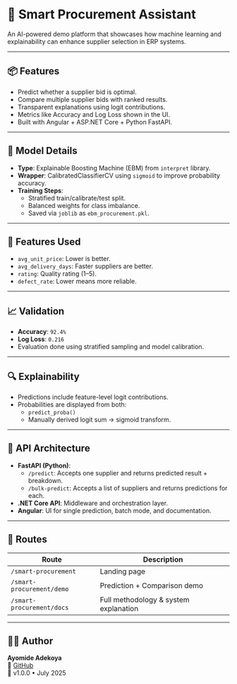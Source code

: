 # 🧠 Smart Procurement Assistant

An AI-powered demo platform that showcases how machine learning and explainability can enhance supplier selection in ERP systems.

---

## 📦 Features

- Predict whether a supplier bid is optimal.
- Compare multiple supplier bids with ranked results.
- Transparent explanations using logit contributions.
- Metrics like Accuracy and Log Loss shown in the UI.
- Built with Angular + ASP.NET Core + Python FastAPI.

---

## 🧪 Model Details

- **Type**: Explainable Boosting Machine (EBM) from `interpret` library.
- **Wrapper**: CalibratedClassifierCV using `sigmoid` to improve probability accuracy.
- **Training Steps**:
  - Stratified train/calibrate/test split.
  - Balanced weights for class imbalance.
  - Saved via `joblib` as `ebm_procurement.pkl`.

---

## 🔧 Features Used

- `avg_unit_price`: Lower is better.
- `avg_delivery_days`: Faster suppliers are better.
- `rating`: Quality rating (1–5).
- `defect_rate`: Lower means more reliable.

---

## 📈 Validation

- **Accuracy**: `92.4%`
- **Log Loss**: `0.216`
- Evaluation done using stratified sampling and model calibration.

---

## 🔍 Explainability

- Predictions include feature-level logit contributions.
- Probabilities are displayed from both:
  - `predict_proba()`
  - Manually derived logit sum → sigmoid transform.

---

## 🔌 API Architecture

- **FastAPI (Python)**:
  - `/predict`: Accepts one supplier and returns predicted result + breakdown.
  - `/bulk-predict`: Accepts a list of suppliers and returns predictions for each.
- **.NET Core API**: Middleware and orchestration layer.
- **Angular**: UI for single prediction, batch mode, and documentation.

---

## 🧭 Routes

| Route | Description |
|-------|-------------|
| `/smart-procurement` | Landing page |
| `/smart-procurement/demo` | Prediction + Comparison demo |
| `/smart-procurement/docs` | Full methodology & system explanation |

---

## 👨‍💻 Author

**Ayomide Adekoya**  
🔗 [GitHub](https://github.com/...)  
📅 v1.0.0 • July 2025
